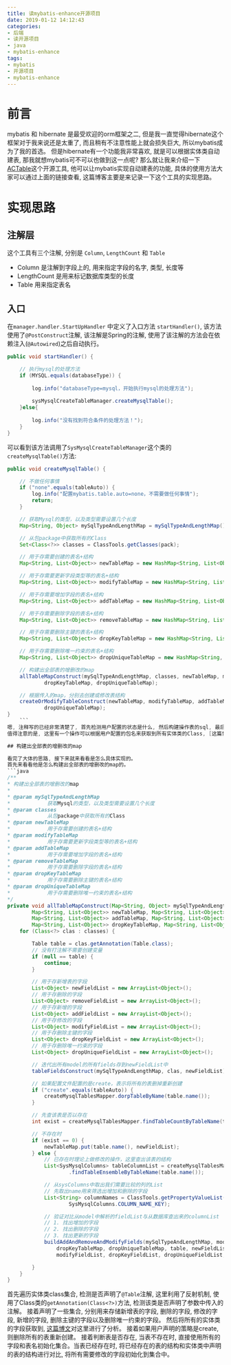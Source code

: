 ```yaml
---
title: 读mybatis-enhance开源项目
date: 2019-01-12 14:12:43
categories:
- 后端
- 读开源项目
- java
- mybatis-enhance
tags:
- mybatis
- 开源项目
- mybatis-enhance
---
```


# 前言

mybatis 和 hibernate 是最受欢迎的orm框架之二, 但是我一直觉得hibernate这个框架对于我来说还是太重了, 而且稍有不注意性能上就会损失巨大, 所以mybatis成为了我的首选。
但是hibernate有一个功能我非常喜欢, 就是可以根据实体类自动建表, 那我就想mybatis可不可以也做到这一点呢? 那么就让我来介绍一下[ACTable](http://git.oschina.net/sunchenbin/mybatis-enhance)这个开源工具, 他可以让mybatis实现自动建表的功能, 具体的使用方法大家可以通过上面的链接查看, 这篇博客主要是来记录一下这个工具的实现思路。

<!--more-->

# 实现思路

## 注解层

这个工具有三个注解, 分别是 `Column`, `LengthCount` 和 `Table`

* Column 是注解到字段上的, 用来指定字段的名字, 类型, 长度等
* LengthCount 是用来标记数据库类型的长度
* Table 用来指定表名

## 入口

在`manager.handler.StartUpHandler` 中定义了入口方法 `startHandler()`, 该方法使用了`@PostConstruct`注解, 该注解是Spring的注解, 使用了该注解的方法会在依赖注入(`@Autowired`)之后自动执行。
```java
public void startHandler() {

	// 执行mysql的处理方法
	if (MYSQL.equals(databaseType)) {
		
		log.info("databaseType=mysql，开始执行mysql的处理方法");
		
		sysMysqlCreateTableManager.createMysqlTable();
	}else{
		
		log.info("没有找到符合条件的处理方法！");
	}
}
```

可以看到该方法调用了`SysMysqlCreateTableManager`这个类的`createMysqlTable()`方法:

```java
public void createMysqlTable() {

	// 不做任何事情
	if ("none".equals(tableAuto)) {
		log.info("配置mybatis.table.auto=none，不需要做任何事情");
		return;
	}

	// 获取Mysql的类型，以及类型需要设置几个长度
	Map<String, Object> mySqlTypeAndLengthMap = mySqlTypeAndLengthMap();

	// 从包package中获取所有的Class
	Set<Class<?>> classes = ClassTools.getClasses(pack);

	// 用于存需要创建的表名+结构
	Map<String, List<Object>> newTableMap = new HashMap<String, List<Object>>();

	// 用于存需要更新字段类型等的表名+结构
	Map<String, List<Object>> modifyTableMap = new HashMap<String, List<Object>>();

	// 用于存需要增加字段的表名+结构
	Map<String, List<Object>> addTableMap = new HashMap<String, List<Object>>();

	// 用于存需要删除字段的表名+结构
	Map<String, List<Object>> removeTableMap = new HashMap<String, List<Object>>();

	// 用于存需要删除主键的表名+结构
	Map<String, List<Object>> dropKeyTableMap = new HashMap<String, List<Object>>();

	// 用于存需要删除唯一约束的表名+结构
	Map<String, List<Object>> dropUniqueTableMap = new HashMap<String, List<Object>>();

	// 构建出全部表的增删改的map
	allTableMapConstruct(mySqlTypeAndLengthMap, classes, newTableMap, modifyTableMap, addTableMap, removeTableMap,
			dropKeyTableMap, dropUniqueTableMap);

	// 根据传入的map，分别去创建或修改表结构
	createOrModifyTableConstruct(newTableMap, modifyTableMap, addTableMap, removeTableMap, dropKeyTableMap,
			dropUniqueTableMap);
}
	```
嗯, 注释写的已经非常清楚了, 首先检测用户配置的状态是什么, 然后构建操作表的sql, 最后进行实际操作。
值得注意的是, 这里有一个操作可以根据用户配置的包名来获取到所有实体类的Class, [这篇博文](/java/read-open-source-java-version-project/read-mybatis-enhance-ClassTools.html)对这里进行了分析。

## 构建出全部表的增删改的map

看完了大体的思路, 接下来就来看看是怎么具体实现的。
首先来看看他是怎么构建出全部表的增删改的map的。
```java
/**
* 构建出全部表的增删改的map
* 
* @param mySqlTypeAndLengthMap
*            获取Mysql的类型，以及类型需要设置几个长度
* @param classes
*            从包package中获取所有的Class
* @param newTableMap
*            用于存需要创建的表名+结构
* @param modifyTableMap
*            用于存需要更新字段类型等的表名+结构
* @param addTableMap
*            用于存需要增加字段的表名+结构
* @param removeTableMap
*            用于存需要删除字段的表名+结构
* @param dropKeyTableMap
*            用于存需要删除主键的表名+结构
* @param dropUniqueTableMap
*            用于存需要删除唯一约束的表名+结构
*/
private void allTableMapConstruct(Map<String, Object> mySqlTypeAndLengthMap, Set<Class<?>> classes,
		Map<String, List<Object>> newTableMap, Map<String, List<Object>> modifyTableMap,
		Map<String, List<Object>> addTableMap, Map<String, List<Object>> removeTableMap,
		Map<String, List<Object>> dropKeyTableMap, Map<String, List<Object>> dropUniqueTableMap) {
	for (Class<?> clas : classes) {

		Table table = clas.getAnnotation(Table.class);
		// 没有打注解不需要创建变量
		if (null == table) {
			continue;
		}

		// 用于存新增表的字段
		List<Object> newFieldList = new ArrayList<Object>();
		// 用于存删除的字段
		List<Object> removeFieldList = new ArrayList<Object>();
		// 用于存新增的字段
		List<Object> addFieldList = new ArrayList<Object>();
		// 用于存修改的字段
		List<Object> modifyFieldList = new ArrayList<Object>();
		// 用于存删除主键的字段
		List<Object> dropKeyFieldList = new ArrayList<Object>();
		// 用于存删除唯一约束的字段
		List<Object> dropUniqueFieldList = new ArrayList<Object>();

		// 迭代出所有model的所有fields存到newFieldList中
		tableFieldsConstruct(mySqlTypeAndLengthMap, clas, newFieldList);

		// 如果配置文件配置的是create，表示将所有的表删掉重新创建
		if ("create".equals(tableAuto)) {
			createMysqlTablesMapper.dorpTableByName(table.name());
		}

		// 先查该表是否以存在
		int exist = createMysqlTablesMapper.findTableCountByTableName(table.name());

		// 不存在时
		if (exist == 0) {
			newTableMap.put(table.name(), newFieldList);
		} else {
			// 已存在时理论上做修改的操作，这里查出该表的结构
			List<SysMysqlColumns> tableColumnList = createMysqlTablesMapper
					.findTableEnsembleByTableName(table.name());

			// 从sysColumns中取出我们需要比较的列的List
			// 先取出name用来筛选出增加和删除的字段
			List<String> columnNames = ClassTools.getPropertyValueList(tableColumnList,
					SysMysqlColumns.COLUMN_NAME_KEY);

			// 验证对比从model中解析的fieldList与从数据库查出来的columnList
			// 1. 找出增加的字段
			// 2. 找出删除的字段
			// 3. 找出更新的字段
			buildAddAndRemoveAndModifyFields(mySqlTypeAndLengthMap, modifyTableMap, addTableMap, removeTableMap,
				dropKeyTableMap, dropUniqueTableMap, table, newFieldList, removeFieldList, addFieldList,
				modifyFieldList, dropKeyFieldList, dropUniqueFieldList, tableColumnList, columnNames);

		}
	}
}
```
首先遍历实体类class集合, 检测是否声明了`@Table`注解, 这里利用了反射机制, 使用了Class类的`getAnnotation(Class<?>)`方法, 检测该类是否声明了参数中传入的注解。
接着声明了一些集合, 分别用来存储新增表的字段, 删除的字段, 修改的字段, 新增的字段, 删除主键的字段以及删除唯一约束的字段。
然后将所有的实体类的字段获取到, [这篇博文](/)对这里进行了分析。
接着如果用户声明的策略是create, 则删除所有的表重新创建。
接着判断表是否存在, 当表不存在时, 直接使用所有的字段和表名初始化集合。当表已经存在时, 将已经存在的表的结构和实体类中声明的表的结构进行对比, 将所有需要修改的字段初始化到集合中。
